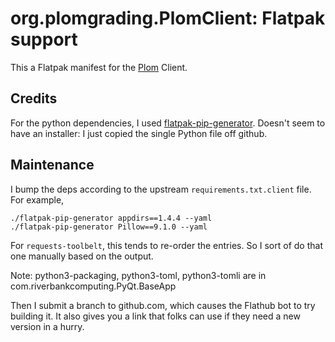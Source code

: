 # org.plomgrading.PlomClient: Flatpak support

This a Flatpak manifest for the [Plom](https://plomgrading.org) Client.


## Credits

For the python dependencies, I used [flatpak-pip-generator].  Doesn't seem
to have an installer: I just copied the single Python file off github.

[vidcutter]: https://github.com/flathub/com.ozmartians.VidCutter/blob/master/com.ozmartians.VidCutter.json
[flatpak-pip-generator]: https://github.com/flatpak/flatpak-builder-tools/blob/master/pip/flatpak-pip-generator

## Maintenance

I bump the deps according to the upstream `requirements.txt.client` file.
For example,
```
./flatpak-pip-generator appdirs==1.4.4 --yaml
./flatpak-pip-generator Pillow==9.1.0 --yaml
```
For `requests-toolbelt`, this tends to re-order the entries.  So
I sort of do that one manually based on the output.

Note: python3-packaging, python3-toml, python3-tomli are in com.riverbankcomputing.PyQt.BaseApp

Then I submit a branch to github.com, which causes the Flathub bot to try
building it.  It also gives you a link that folks can use if they need a
new version in a hurry.
